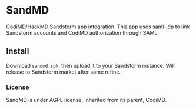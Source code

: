 # SandMD
[CodiMD/HackMD](https://github.com/hackmdio/codimd) Sandstorm app integration.
This app uses [saml-idp](https://github.com/mcguinness/saml-idp) to link Sandstorm accounts and CodiMD authorization through SAML.
## Install
Download `sandmd.spk`, then upload it to your Sandstorm instance.
Will release to Sandstorm market after some refine.
### License
SandMD is under AGPL license, inherited from its parent, CodiMD.
